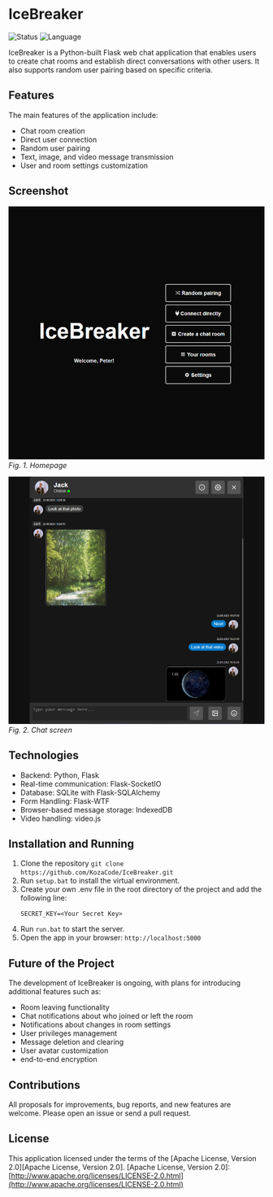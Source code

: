 # IceBreaker

![Status](https://img.shields.io/badge/status-in%20progress-yellow)
![Language](https://img.shields.io/badge/language-Python-blue)

IceBreaker is a Python-built Flask web chat application that enables users to create chat rooms and establish direct conversations with other users. It also supports random user pairing based on specific criteria.

## Features

The main features of the application include:

* Chat room creation
* Direct user connection
* Random user pairing
* Text, image, and video message transmission
* User and room settings customization

## Screenshot

![1687463931675](image/README/1687463931675.png)
*Fig. 1. Homepage*

![1687466207144](image/README/1687466207144.png)
*Fig. 2. Chat screen*

## Technologies

* Backend: Python, Flask
* Real-time communication: Flask-SocketIO
* Database: SQLite with Flask-SQLAlchemy
* Form Handling: Flask-WTF
* Browser-based message storage: IndexedDB
* Video handling: video.js

## Installation and Running

1. Clone the repository `git clone https://github.com/KozaCode/IceBreaker.git`
2. Run `setup.bat` to install the virtual environment.
3. Create your own .env file in the root directory of the project and add the following line:
   ```
   SECRET_KEY=<Your Secret Key>
   ```
4. Run `run.bat` to start the server.
5. Open the app in your browser: `http://localhost:5000`

## Future of the Project

The development of IceBreaker is ongoing, with plans for introducing additional features such as:

* Room leaving functionality
* Chat notifications about who joined or left the room
* Notifications about changes in room settings
* User privileges management
* Message deletion and clearing
* User avatar customization
* end-to-end encryption

## Contributions

All proposals for improvements, bug reports, and new features are welcome. Please open an issue or send a pull request.

## License

This application licensed under the terms of the [Apache License, Version 2.0][Apache License, Version 2.0]. [Apache License, Version 2.0]: [http://www.apache.org/licenses/LICENSE-2.0.html](http://www.apache.org/licenses/LICENSE-2.0.html)
